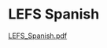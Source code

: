 # LEFS Spanish

[LEFS_Spanish.pdf](LEFS%20Spanish%2008c657ef79394beeadb48e013ed0a7b4/LEFS_Spanish.pdf)
